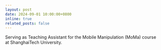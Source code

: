 ```yaml
---
layout: post
date: 2024-09-01 10:00:00+0800
inline: true
related_posts: false
---
```


Serving as Teaching Assistant for the Mobile Manipulation (MoMa) course at ShanghaiTech University.
